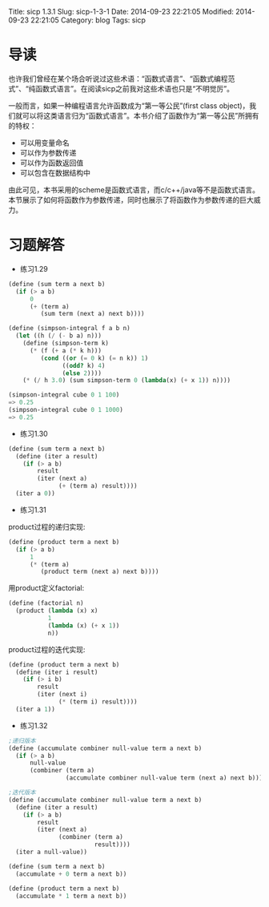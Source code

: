 Title: sicp 1.3.1
Slug: sicp-1-3-1
Date: 2014-09-23 22:21:05 
Modified: 2014-09-23 22:21:05 
Category: blog
Tags: sicp

# 导读
也许我们曾经在某个场合听说过这些术语：“函数式语言”、“函数式编程范式”、“纯函数式语言”。在阅读sicp之前我对这些术语也只是“不明觉厉”。

一般而言，如果一种编程语言允许函数成为“第一等公民”(first class object)，我们就可以将这类语言归为“函数式语言”。本书介绍了函数作为“第一等公民”所拥有的特权：

* 可以用变量命名
* 可以作为参数传递
* 可以作为函数返回值
* 可以包含在数据结构中

由此可见，本书采用的scheme是函数式语言，而c/c++/java等不是函数式语言。本节展示了如何将函数作为参数传递，同时也展示了将函数作为参数传递的巨大威力。

# 习题解答
* 练习1.29

``` Scheme
(define (sum term a next b)
  (if (> a b)
      0
      (+ (term a)
         (sum term (next a) next b))))

(define (simpson-integral f a b n)
  (let ((h (/ (- b a) n)))
    (define (simpson-term k)
      (* (f (+ a (* k h)))
         (cond ((or (= 0 k) (= n k)) 1)
               ((odd? k) 4)
               (else 2))))
    (* (/ h 3.0) (sum simpson-term 0 (lambda(x) (+ x 1)) n))))

(simpson-integral cube 0 1 100)
=> 0.25
(simpson-integral cube 0 1 1000)
=> 0.25
```

* 练习1.30

``` Scheme
(define (sum term a next b)
  (define (iter a result)
    (if (> a b)
        result
        (iter (next a)
              (+ (term a) result))))
  (iter a 0))
```

* 练习1.31

product过程的递归实现:
``` Scheme
(define (product term a next b)
  (if (> a b)
      1
      (* (term a)
         (product term (next a) next b))))

```
用product定义factorial:
``` Scheme
(define (factorial n)
  (product (lambda (x) x)
           1
           (lambda (x) (+ x 1))
           n))
```
product过程的迭代实现:
``` Scheme
(define (product term a next b)
  (define (iter i result)
    (if (> i b)
        result
        (iter (next i)
              (* (term i) result))))
  (iter a 1))
```
* 练习1.32

``` Scheme
;递归版本
(define (accumulate combiner null-value term a next b)
  (if (> a b)
      null-value
      (combiner (term a)
                (accumulate combiner null-value term (next a) next b))))

;迭代版本
(define (accumulate combiner null-value term a next b)
  (define (iter a result)
    (if (> a b)
        result
        (iter (next a)
              (combiner (term a)
                        result))))
  (iter a null-value))

(define (sum term a next b)
  (accumulate + 0 term a next b))

(define (product term a next b)
  (accumulate * 1 term a next b))
```